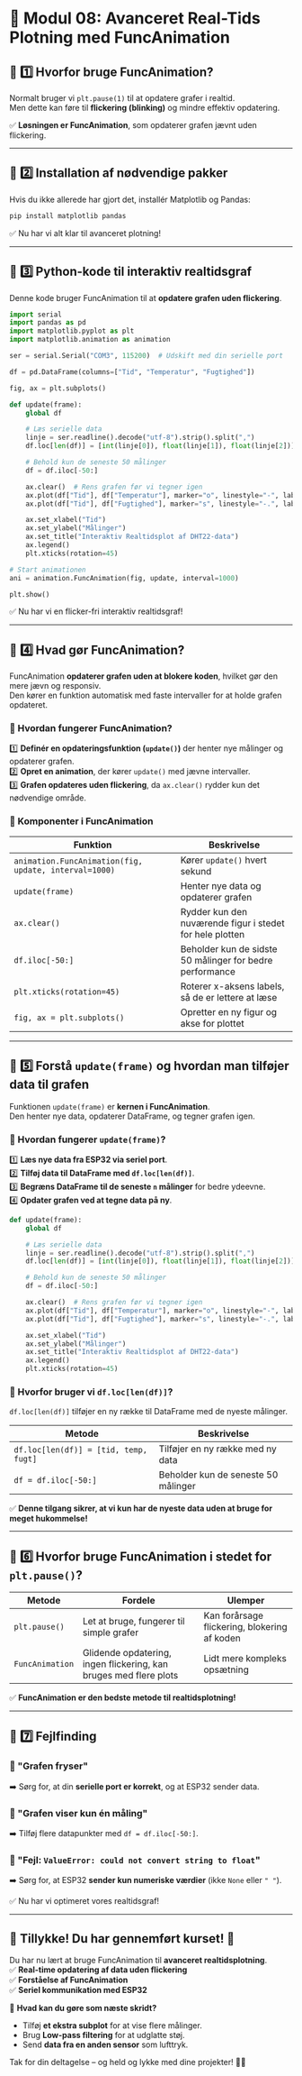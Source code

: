 # 🚀 Modul 08: Avanceret Real-Tids Plotning med FuncAnimation

## 📌 1️⃣ Hvorfor bruge FuncAnimation?
Normalt bruger vi `plt.pause(1)` til at opdatere grafer i realtid.  
Men dette kan føre til **flickering (blinking)** og mindre effektiv opdatering.

✅ **Løsningen er FuncAnimation**, som opdaterer grafen jævnt uden flickering.

---

## 📌 2️⃣ Installation af nødvendige pakker
Hvis du ikke allerede har gjort det, installér Matplotlib og Pandas:

```bash
pip install matplotlib pandas
```
✅ Nu har vi alt klar til avanceret plotning!

---

## 📌 3️⃣ Python-kode til interaktiv realtidsgraf
Denne kode bruger FuncAnimation til at **opdatere grafen uden flickering**.

```python
import serial
import pandas as pd
import matplotlib.pyplot as plt
import matplotlib.animation as animation

ser = serial.Serial("COM3", 115200)  # Udskift med din serielle port

df = pd.DataFrame(columns=["Tid", "Temperatur", "Fugtighed"])

fig, ax = plt.subplots()

def update(frame):
    global df

    # Læs serielle data
    linje = ser.readline().decode("utf-8").strip().split(",")
    df.loc[len(df)] = [int(linje[0]), float(linje[1]), float(linje[2])]

    # Behold kun de seneste 50 målinger
    df = df.iloc[-50:]

    ax.clear()  # Rens grafen før vi tegner igen
    ax.plot(df["Tid"], df["Temperatur"], marker="o", linestyle="-", label="Temperatur")
    ax.plot(df["Tid"], df["Fugtighed"], marker="s", linestyle="-.", label="Fugtighed")

    ax.set_xlabel("Tid")
    ax.set_ylabel("Målinger")
    ax.set_title("Interaktiv Realtidsplot af DHT22-data")
    ax.legend()
    plt.xticks(rotation=45)

# Start animationen
ani = animation.FuncAnimation(fig, update, interval=1000)

plt.show()
```
✅ Nu har vi en flicker-fri interaktiv realtidsgraf!

---

## 📌 4️⃣ Hvad gør FuncAnimation?
FuncAnimation **opdaterer grafen uden at blokere koden**, hvilket gør den mere jævn og responsiv.  
Den kører en funktion automatisk med faste intervaller for at holde grafen opdateret.

### 🔹 Hvordan fungerer FuncAnimation?
1️⃣ **Definér en opdateringsfunktion (`update()`)** der henter nye målinger og opdaterer grafen.  
2️⃣ **Opret en animation**, der kører `update()` med jævne intervaller.  
3️⃣ **Grafen opdateres uden flickering**, da `ax.clear()` rydder kun det nødvendige område.

### 🔹 Komponenter i FuncAnimation
| Funktion | Beskrivelse |
|----------|------------|
| `animation.FuncAnimation(fig, update, interval=1000)` | Kører `update()` hvert sekund |
| `update(frame)` | Henter nye data og opdaterer grafen |
| `ax.clear()` | Rydder kun den nuværende figur i stedet for hele plotten |
| `df.iloc[-50:]` | Beholder kun de sidste 50 målinger for bedre performance |
| `plt.xticks(rotation=45)` | Roterer x-aksens labels, så de er lettere at læse |
| `fig, ax = plt.subplots()` | Opretter en ny figur og akse for plottet |

---

## 📌 5️⃣ Forstå `update(frame)` og hvordan man tilføjer data til grafen
Funktionen `update(frame)` er **kernen i FuncAnimation**.  
Den henter nye data, opdaterer DataFrame, og tegner grafen igen.

### 🔹 Hvordan fungerer `update(frame)`?
1️⃣ **Læs nye data fra ESP32 via seriel port**.  
2️⃣ **Tilføj data til DataFrame med `df.loc[len(df)]`**.  
3️⃣ **Begræns DataFrame til de seneste `n` målinger** for bedre ydeevne.  
4️⃣ **Opdater grafen ved at tegne data på ny**.

```python
def update(frame):
    global df

    # Læs serielle data
    linje = ser.readline().decode("utf-8").strip().split(",")
    df.loc[len(df)] = [int(linje[0]), float(linje[1]), float(linje[2])]

    # Behold kun de seneste 50 målinger
    df = df.iloc[-50:]

    ax.clear()  # Rens grafen før vi tegner igen
    ax.plot(df["Tid"], df["Temperatur"], marker="o", linestyle="-", label="Temperatur")
    ax.plot(df["Tid"], df["Fugtighed"], marker="s", linestyle="-.", label="Fugtighed")

    ax.set_xlabel("Tid")
    ax.set_ylabel("Målinger")
    ax.set_title("Interaktiv Realtidsplot af DHT22-data")
    ax.legend()
    plt.xticks(rotation=45)
```

### 🔹 Hvorfor bruger vi `df.loc[len(df)]`?
`df.loc[len(df)]` tilføjer en ny række til DataFrame med de nyeste målinger.

| Metode | Beskrivelse |
|--------|------------|
| `df.loc[len(df)] = [tid, temp, fugt]` | Tilføjer en ny række med ny data |
| `df = df.iloc[-50:]` | Beholder kun de seneste 50 målinger |

✅ **Denne tilgang sikrer, at vi kun har de nyeste data uden at bruge for meget hukommelse!**

---

## 📌 6️⃣ Hvorfor bruge FuncAnimation i stedet for `plt.pause()`?
| Metode | Fordele | Ulemper |
|--------|---------|---------|
| `plt.pause()` | Let at bruge, fungerer til simple grafer | Kan forårsage flickering, blokering af koden |
| `FuncAnimation` | Glidende opdatering, ingen flickering, kan bruges med flere plots | Lidt mere kompleks opsætning |

✅ **FuncAnimation er den bedste metode til realtidsplotning!**

---

## 📌 7️⃣ Fejlfinding

### 🔹 "Grafen fryser"
➡️ Sørg for, at din **serielle port er korrekt**, og at ESP32 sender data.

### 🔹 "Grafen viser kun én måling"
➡️ Tilføj flere datapunkter med `df = df.iloc[-50:]`.

### 🔹 "Fejl: `ValueError: could not convert string to float`"
➡️ Sørg for, at ESP32 **sender kun numeriske værdier** (ikke `None` eller `" "`).

✅ Nu har vi optimeret vores realtidsgraf!

---

## 🚀 **Tillykke! Du har gennemført kurset!** 🎉
Du har nu lært at bruge FuncAnimation til **avanceret realtidsplotning**.  
✅ **Real-time opdatering af data uden flickering**  
✅ **Forståelse af FuncAnimation**  
✅ **Seriel kommunikation med ESP32**  

🔹 **Hvad kan du gøre som næste skridt?**
- Tilføj **et ekstra subplot** for at vise flere målinger.  
- Brug **Low-pass filtering** for at udglatte støj.  
- Send **data fra en anden sensor** som lufttryk.  

Tak for din deltagelse – og held og lykke med dine projekter! 🚀😊
